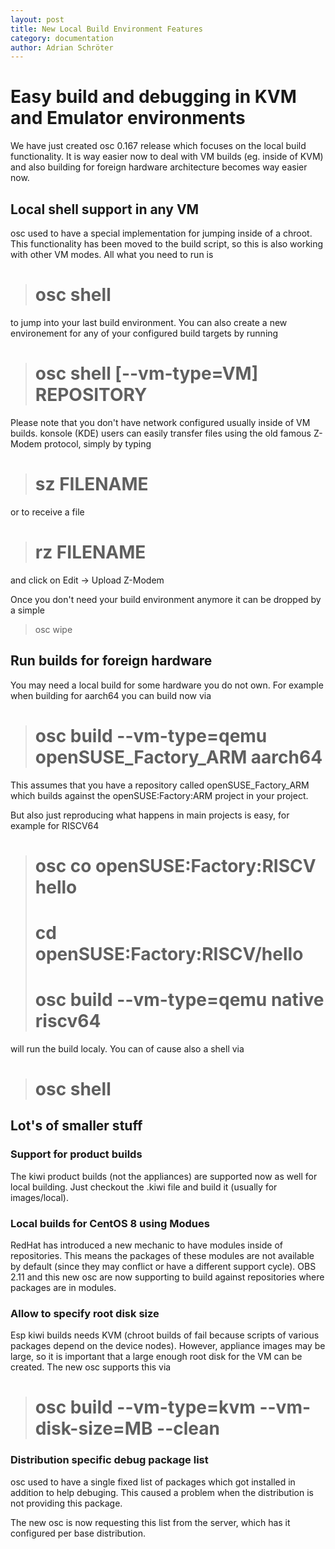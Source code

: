 ```yaml
---
layout: post
title: New Local Build Environment Features
category: documentation
author: Adrian Schröter
---
```


Easy build and debugging in KVM and Emulator environments
=========================================================

We have just created osc 0.167 release which focuses on the local build functionality.
It is way easier now to deal with VM builds (eg. inside of KVM) and also building
for foreign hardware architecture becomes way easier now.

Local shell support in any VM
-----------------------------

osc used to have a special implementation for jumping inside of a chroot. This
functionality has been moved to the build script, so this is also working with
other VM modes. All what you need to run is

>  # osc shell

to jump into your last build environment. You can also create a new environement
for any of your configured build targets by running

>  # osc shell [--vm-type=VM] REPOSITORY

Please note that you don't have network configured usually inside of VM builds.
konsole (KDE) users can easily transfer files using the old famous Z-Modem 
protocol, simply by typing

>  # sz FILENAME

or to receive a file

>  # rz FILENAME

and click on Edit -> Upload Z-Modem

Once you don't need your build environment anymore it can be dropped by a simple

> osc wipe

Run builds for foreign hardware
-------------------------------

You may need a local build for some hardware you do not own. For example when
building for aarch64 you can build now via

>  # osc build --vm-type=qemu openSUSE_Factory_ARM aarch64

This assumes that you have a repository called openSUSE_Factory_ARM which builds
against the openSUSE:Factory:ARM project in your project.

But also just reproducing what happens in main projects is easy, for example
for RISCV64

>  # osc co openSUSE:Factory:RISCV hello
>  # cd openSUSE:Factory:RISCV/hello
>  # osc build --vm-type=qemu native riscv64

will run the build localy. You can of cause also a shell via

>  # osc shell

Lot's of smaller stuff
----------------------

### Support for product builds

The kiwi product builds (not the appliances) are supported now as well for local building.
Just checkout the .kiwi file and build it (usually for images/local).

### Local builds for CentOS 8 using Modues

RedHat has introduced a new mechanic to have modules inside of repositories. This means
the packages of these modules are not available by default (since they may conflict or
have a different support cycle). OBS 2.11 and this new osc are now supporting to build
against repositories where packages are in modules.

### Allow to specify root disk size

Esp kiwi builds needs KVM (chroot builds of fail because scripts of various packages
depend on the device nodes). However, appliance images may be large, so it is important
that a large enough root disk for the VM can be created. The new osc supports this via

>  # osc build --vm-type=kvm --vm-disk-size=MB --clean

### Distribution specific debug package list

osc used to have a single fixed list of packages which got installed in addition to help
debuging. This caused a problem when the distribution is not providing this package.

The new osc is now requesting this list from the server, which has it configured per
base distribution.

